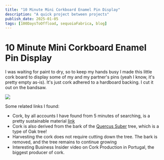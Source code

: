 ```yaml
---
title: "10 Minute Mini Corkboard Enamel Pin Display"
description: "A quick project between projects"
publish_date: 2025-01-05
tags: [100DaysToOffload, sequoiaFabrica, blog]
---
```


# 10 Minute Mini Corkboard Enamel Pin Display
I was waiting for paint to dry, so to keep my hands busy I made this little cork board to display some of my and my partner's pins (yeah I know, it's pretty empty as-is). It's just cork adhered to a hardboard backing. I cut it out on the bandsaw.

![](../../images/corkboard.jpg)

Some related links I found:
- Cork, by all accounts I have found from 5 minutes of searching, is a pretty sustainable material [link](https://earthfriendlytips.com/is-cork-eco-friendly-everything-you-need-to-know/)
- Cork is also derived from the bark of the [Quercus Suber](https://en.wikipedia.org/wiki/Quercus_suber) tree, which is a type of Oak tree!
- Harvesting the cork does not require cutting down the tree. The bark is removed, and the tree remains to continue growing
- Interesting Business Insider video on Cork Production in Portugal, the biggest producer of cork.
